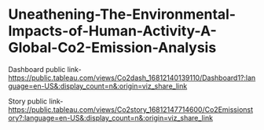 # Uneathening-The-Environmental-Impacts-of-Human-Activity-A-Global-Co2-Emission-Analysis



Dashboard public link-https://public.tableau.com/views/Co2dash_16812140139110/Dashboard1?:language=en-US&:display_count=n&:origin=viz_share_link


Story public link-https://public.tableau.com/views/Co2story_16812147714600/Co2Emissionstory?:language=en-US&:display_count=n&:origin=viz_share_link
